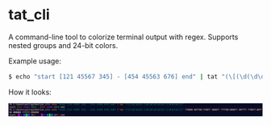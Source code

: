 # tat_cli
A command-line tool to colorize terminal output with regex. Supports nested groups and 24-bit colors.

Example usage:

```sh
$ echo "start [121 45567 345] - [454 45563 676] end" | tat "(\[(\d(\d\d)) (\d(\d(\d)\d)\d) ((\d\d)\d)\])"
```

How it looks:

![Preview](https://raw.githubusercontent.com/salt-die/tat_cli/main/preview.png)
